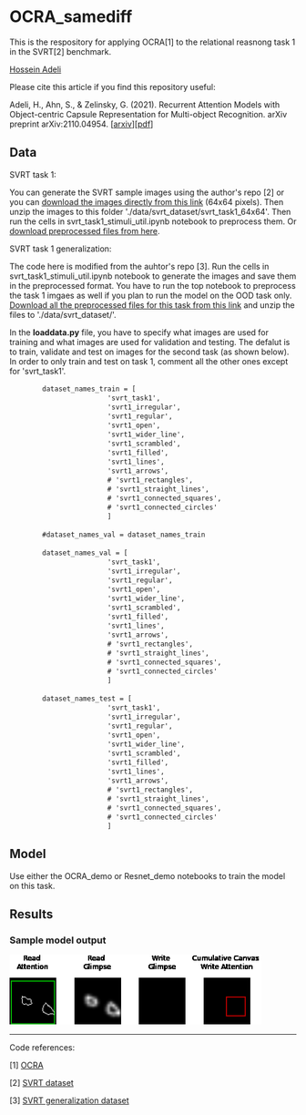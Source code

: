 # OCRA_samediff

This is the respository for applying OCRA[1] to the relational reasnong task 1 in the SVRT[2] benchmark. 

[Hossein Adeli](https://hosseinadeli.github.io/)

Please cite this article if you find this repository useful:

Adeli, H., Ahn, S., & Zelinsky, G. (2021). Recurrent Attention Models with Object-centric Capsule Representation for Multi-object Recognition. arXiv preprint arXiv:2110.04954. [[arxiv](https://arxiv.org/abs/2110.04954)][[pdf](https://arxiv.org/pdf/2110.04954.pdf)] <br/>


Data 
-------------------------------------------------------------------------------------------------------

SVRT task 1:

You can generate the SVRT sample images using the author's repo [2] or you can [download the images directly from this link](https://drive.google.com/file/d/1QVlrslXtK4sqPZKPh4VPFdUFp_g_ft9e/view?usp=sharing) (64x64 pixels). Then unzip the images to this folder './data/svrt_dataset/svrt_task1_64x64'. Then run the cells in svrt_task1_stimuli_util.ipynb notebook to preprocess them. Or [download preprocessed files from here](https://drive.google.com/file/d/1TSpSZMABYuoKST0rxuWOvFr-3tbM9D2Z/view?usp=sharing).

SVRT task 1 generalization:

The code here is modified from the auhtor's repo [3]. Run the cells in svrt_task1_stimuli_util.ipynb notebook to generate the images and save them in the preprocessed format. You have to run the top notebook to preprocess the task 1 imgaes as well if you plan to run the model on the OOD task only. [Download all the preprocessed files for this task from this link](https://drive.google.com/file/d/1Tbx2U9bdB0p7wqHNk-v2RZmA6_a9vWs0/view?usp=sharing) and unzip the files to './data/svrt_dataset/'.

In the **loaddata.py** file, you have to specify what images are used for training and what images are used for validation and testing. The defalut is to train, validate and test on images for the second task (as shown below). In order to only train and test on task 1, comment all the other ones except for 'svrt_task1'.

            dataset_names_train = [
                            'svrt_task1',
                            'svrt1_irregular',
                            'svrt1_regular',
                            'svrt1_open',
                            'svrt1_wider_line',
                            'svrt1_scrambled',
                            'svrt1_filled',
                            'svrt1_lines',
                            'svrt1_arrows',
                            # 'svrt1_rectangles',
                            # 'svrt1_straight_lines',
                            # 'svrt1_connected_squares',
                            # 'svrt1_connected_circles'
                            ]
        
            #dataset_names_val = dataset_names_train
        
            dataset_names_val = [
                            'svrt_task1',
                            'svrt1_irregular',
                            'svrt1_regular',
                            'svrt1_open',
                            'svrt1_wider_line',
                            'svrt1_scrambled',
                            'svrt1_filled',
                            'svrt1_lines',
                            'svrt1_arrows',
                            # 'svrt1_rectangles',
                            # 'svrt1_straight_lines',
                            # 'svrt1_connected_squares',
                            # 'svrt1_connected_circles'
                            ]        
                            
            dataset_names_test = [
                            'svrt_task1',
                            'svrt1_irregular',
                            'svrt1_regular',
                            'svrt1_open',
                            'svrt1_wider_line',
                            'svrt1_scrambled',
                            'svrt1_filled',
                            'svrt1_lines',
                            'svrt1_arrows',
                            # 'svrt1_rectangles',
                            # 'svrt1_straight_lines',
                            # 'svrt1_connected_squares',
                            # 'svrt1_connected_circles'
                            ]



Model
-------------------------------------------------------------------------------------------------------


Use either the OCRA_demo or Resnet_demo notebooks to train the model on this task. 


Results 
-------------------------------------------------------------------------------------------------------

### Sample model output 


<img src="https://github.com/Hosseinadeli/OCRA_samediff/blob/main/figures/generated_10_time_steps_t3.gif">


-------------------------------------------------------------------------------------------------------
Code references:

[1] [OCRA](https://github.com/Hosseinadeli/OCRA)

[2] [SVRT dataset](https://fleuret.org/cgi-bin/gitweb/gitweb.cgi?p=svrt.git;a=summary)

[3] [SVRT generalization dataset](https://github.com/GuillermoPuebla/RelationReasonNN)




